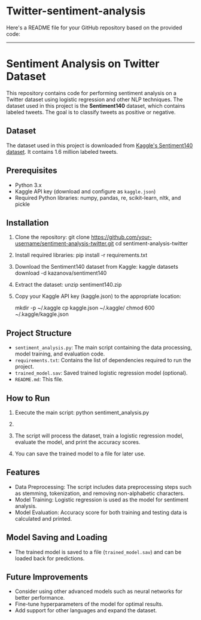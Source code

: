 # Twitter-sentiment-analysis
Here's a README file for your GitHub repository based on the provided code:

---

# Sentiment Analysis on Twitter Dataset

This repository contains code for performing sentiment analysis on a Twitter dataset using logistic regression and other NLP techniques. The dataset used in this project is the **Sentiment140** dataset, which contains labeled tweets. The goal is to classify tweets as positive or negative.

## Dataset

The dataset used in this project is downloaded from [Kaggle's Sentiment140 dataset](https://www.kaggle.com/datasets/kazanova/sentiment140). It contains 1.6 million labeled tweets.

## Prerequisites

- Python 3.x
- Kaggle API key (download and configure as `kaggle.json`)
- Required Python libraries: numpy, pandas, re, scikit-learn, nltk, and pickle

## Installation

1. Clone the repository:
   git clone https://github.com/your-username/sentiment-analysis-twitter.git
   cd sentiment-analysis-twitter

2. Install required libraries:
   pip install -r requirements.txt

3. Download the Sentiment140 dataset from Kaggle:
   kaggle datasets download -d kazanova/sentiment140

4. Extract the dataset:
   unzip sentiment140.zip

5. Copy your Kaggle API key (kaggle.json) to the appropriate location:

   mkdir -p ~/.kaggle
   cp kaggle.json ~/.kaggle/
   chmod 600 ~/.kaggle/kaggle.json

## Project Structure

- `sentiment_analysis.py`: The main script containing the data processing, model training, and evaluation code.
- `requirements.txt`: Contains the list of dependencies required to run the project.
- `trained_model.sav`: Saved trained logistic regression model (optional).
- `README.md`: This file.

## How to Run

1. Execute the main script: python sentiment_analysis.py
2. 
3. The script will process the dataset, train a logistic regression model, evaluate the model, and print the accuracy scores.

4. You can save the trained model to a file for later use.

## Features

- Data Preprocessing: The script includes data preprocessing steps such as stemming, tokenization, and removing non-alphabetic characters.
- Model Training: Logistic regression is used as the model for sentiment analysis.
- Model Evaluation: Accuracy score for both training and testing data is calculated and printed.

## Model Saving and Loading

- The trained model is saved to a file (`trained_model.sav`) and can be loaded back for predictions.

## Future Improvements

- Consider using other advanced models such as neural networks for better performance.
- Fine-tune hyperparameters of the model for optimal results.
- Add support for other languages and expand the dataset.

